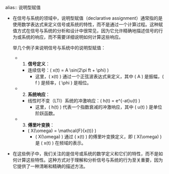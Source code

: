alias:: 说明型赋值

- 在信号与系统的领域中，说明型赋值（declarative assignment）通常指的是使用数学表达式来定义信号或系统的特性，而不是通过一个计算过程。这种赋值方式在信号与系统的分析和设计中很常见，因为它允许精确地描述信号的行为或系统的响应，而不需要详细说明如何计算这些响应。
  
  举几个例子来说明信号与系统中的说明型赋值：
	- 1. **信号定义**：
		- 连续信号：\( x(t) = A \sin(2\pi ft + \phi) \)
			- 这里，\( x(t) \) 通过一个正弦波表达式来定义，其中 \( A \) 是振幅，\( f \) 是频率，\( \phi \) 是相位。
	- 2. **系统响应**：
		- 线性时不变（LTI）系统的冲激响应：\( h(t) = e^{-at}u(t) \)
			- 这里，\( h(t) \) 代表一个指数衰减的冲激响应，其中 \( u(t) \) 是单位阶跃函数。
	- 3. **傅里叶变换**：
		- \( X(\omega) = \mathcal{F}\{x(t)\} \)
			- \( X(\omega) \) 通过 \( x(t) \) 的傅里叶变换定义，即 \( X(\omega) \) 是 \( x(t) \) 在频域的表示。
- 在这些例子中，我们关注的是信号或系统的数学定义和它们的特性，而不是如何计算这些特性。这种方式对于理解和分析信号与系统的行为至关重要，因为它提供了一种清晰和精确的描述方法。